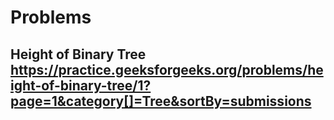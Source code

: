 # Problems

## Height of Binary Tree https://practice.geeksforgeeks.org/problems/height-of-binary-tree/1?page=1&category[]=Tree&sortBy=submissions
